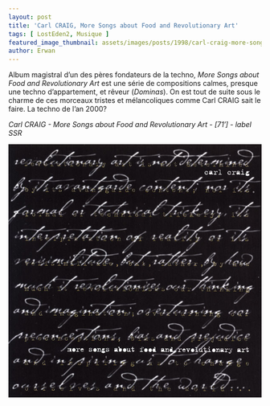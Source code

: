 ```yaml
---
layout: post
title: 'Carl CRAIG, More Songs about Food and Revolutionary Art'
tags: [ LostEden2, Musique ]
featured_image_thumbnail: assets/images/posts/1998/carl-craig-more-songs-about-food-and-revolutionary-art.jpg
author: Erwan
---
```


Album magistral d’un des pères fondateurs de la techno, *More Songs about Food and Revolutionary Art* est une série de compositions calmes, presque une techno d’appartement, et rêveur (*Dominas*). On est tout de suite sous le charme de ces morceaux tristes et mélancoliques comme Carl CRAIG sait le faire. La techno de l’an 2000?   

*Carl CRAIG - More Songs about Food and Revolutionary Art - [71′] - label SSR*

![Carl CRAIG, More Songs about Food and Revolutionary Art](assets/images/posts/1998/carl-craig-more-songs-about-food-and-revolutionary-art.jpg) 